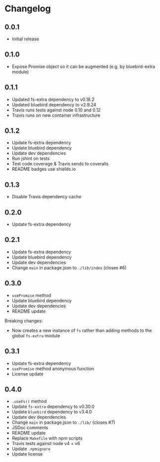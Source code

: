 # Changelog

## 0.0.1

* Initial release

## 0.1.0

* Expose Promise object so it can be augmented (e.g. by bluebird-extra module)

## 0.1.1

* Updated fs-extra dependency to v0.18.2
* Updated bluebird dependency to v2.9.24
* Travis runs tests against node 0.10 and 0.12
* Travis runs on new container infrastructure

## 0.1.2

* Update fs-extra dependency
* Update bluebird dependency
* Update dev dependencies
* Run jshint on tests
* Test code coverage & Travis sends to coveralls
* README badges use shields.io

## 0.1.3

* Disable Travis dependency cache

## 0.2.0

* Update fs-extra dependency

## 0.2.1

* Update fs-extra dependency
* Update bluebird dependency
* Update dev dependencies
* Change `main` in package.json to `./lib/index` (closes #6)

## 0.3.0

* `usePromise` method
* Update bluebird dependency
* Update dev dependencies
* README update

Breaking changes:

* Now creates a new instance of `fs` rather than adding methods to the global `fs-extra` module

## 0.3.1

* Update fs-extra dependency
* `usePromise` method anonymous function
* License update

## 0.4.0

* `.useFs()` method
* Update `fs-extra` dependency to v0.30.0
* Update `bluebird` dependency to v3.4.0
* Update dev dependencies
* Change `main` in package.json to `./lib/` (closes #7)
* JSDoc comments
* README update
* Replace `Makefile` with npm scripts
* Travis tests against node v4 + v6
* Update `.npmignore`
* Update license

